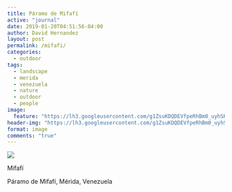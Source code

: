 ```yaml
---
title: Páramo de Mifafí
active: "journal"
date: 2019-01-20T04:51:56-04:00
author: David Hernandez
layout: post
permalink: /mifafi/
categories:
  - outdoor
tags:
  - landscape
  - merida
  - venezuela
  - nature
  - outdoor
  - people
image:
  feature: "https://lh3.googleusercontent.com/g1ZsuKDQDEVfpeRhBm0_uyhSHU4H0-qYtIWZuZ4B-z8tHTuZnJQN23uuA1p3eZ8bgmIkG3jkLxYQ938hSinWhvDMdFK_6SgwK416m09jZFqqpxDSkPDDKz5SGrtAl7WMhM1v6sZSMNbzoNUbSE9ohWGpcr-YIrE_IsKzCe8ZTAV37yypUVOBbIHIo0qm02veL-SAF1OY5oofyBEYsVQBhi3lpz_Tlum429i4sxr7Mlp0OWpMj56GEhpssjitna-m53PSFFICPOjvDHgvq-itsW4t85eWpOLpAxr3yLyE5eSowV5xet7_luISsHN03X6WnanodWhNLZBLguZlY6OZ4l_zNKxQaZUt9bX_vMwkn8MDNnKU15wg0ktCWHVJ8ur-nAPLi_XaW6nbsrntOftNhjc7leB0Pk4m0OMXmLKBP83R3d2DnzI_p7nOmAIXdP0z_Y8JY83JgG8rU8QBuUnNENSfTFJVxtwPRcA-WeSviLmbB3aCdgFGb0avs1y-sDpsM8j1sYey28t9reXuThkA8hHJlQ61_vNrEN5zgpS3mtkqWZf9q0mdCci4Hiqj8u1mkUR7RtS02bszBul7_cvCoRuzu4eAlaoLAa4ibfClvN5yrkidzfui0m1DcXepaadr02IKm6FA-fW35a04jqzim4iNddHm-wL9huuOBTGoGwNXIolkRbfI8xXmRTbptVQ9FIHTT3jixaoe6kp97Vke9s6epSiS2HQO7aOSVdRP-iCmDb0TS_hQZz0w-nWrNg3djACrXPLiV9SxDLMiGZKSaMGi6Q=w1144-h651-no?authuser=0"
header-img: "https://lh3.googleusercontent.com/g1ZsuKDQDEVfpeRhBm0_uyhSHU4H0-qYtIWZuZ4B-z8tHTuZnJQN23uuA1p3eZ8bgmIkG3jkLxYQ938hSinWhvDMdFK_6SgwK416m09jZFqqpxDSkPDDKz5SGrtAl7WMhM1v6sZSMNbzoNUbSE9ohWGpcr-YIrE_IsKzCe8ZTAV37yypUVOBbIHIo0qm02veL-SAF1OY5oofyBEYsVQBhi3lpz_Tlum429i4sxr7Mlp0OWpMj56GEhpssjitna-m53PSFFICPOjvDHgvq-itsW4t85eWpOLpAxr3yLyE5eSowV5xet7_luISsHN03X6WnanodWhNLZBLguZlY6OZ4l_zNKxQaZUt9bX_vMwkn8MDNnKU15wg0ktCWHVJ8ur-nAPLi_XaW6nbsrntOftNhjc7leB0Pk4m0OMXmLKBP83R3d2DnzI_p7nOmAIXdP0z_Y8JY83JgG8rU8QBuUnNENSfTFJVxtwPRcA-WeSviLmbB3aCdgFGb0avs1y-sDpsM8j1sYey28t9reXuThkA8hHJlQ61_vNrEN5zgpS3mtkqWZf9q0mdCci4Hiqj8u1mkUR7RtS02bszBul7_cvCoRuzu4eAlaoLAa4ibfClvN5yrkidzfui0m1DcXepaadr02IKm6FA-fW35a04jqzim4iNddHm-wL9huuOBTGoGwNXIolkRbfI8xXmRTbptVQ9FIHTT3jixaoe6kp97Vke9s6epSiS2HQO7aOSVdRP-iCmDb0TS_hQZz0w-nWrNg3djACrXPLiV9SxDLMiGZKSaMGi6Q=w1144-h651-no?authuser=0"
format: image
comments: "true"
---
```

<a href="https://lh3.googleusercontent.com/g1ZsuKDQDEVfpeRhBm0_uyhSHU4H0-qYtIWZuZ4B-z8tHTuZnJQN23uuA1p3eZ8bgmIkG3jkLxYQ938hSinWhvDMdFK_6SgwK416m09jZFqqpxDSkPDDKz5SGrtAl7WMhM1v6sZSMNbzoNUbSE9ohWGpcr-YIrE_IsKzCe8ZTAV37yypUVOBbIHIo0qm02veL-SAF1OY5oofyBEYsVQBhi3lpz_Tlum429i4sxr7Mlp0OWpMj56GEhpssjitna-m53PSFFICPOjvDHgvq-itsW4t85eWpOLpAxr3yLyE5eSowV5xet7_luISsHN03X6WnanodWhNLZBLguZlY6OZ4l_zNKxQaZUt9bX_vMwkn8MDNnKU15wg0ktCWHVJ8ur-nAPLi_XaW6nbsrntOftNhjc7leB0Pk4m0OMXmLKBP83R3d2DnzI_p7nOmAIXdP0z_Y8JY83JgG8rU8QBuUnNENSfTFJVxtwPRcA-WeSviLmbB3aCdgFGb0avs1y-sDpsM8j1sYey28t9reXuThkA8hHJlQ61_vNrEN5zgpS3mtkqWZf9q0mdCci4Hiqj8u1mkUR7RtS02bszBul7_cvCoRuzu4eAlaoLAa4ibfClvN5yrkidzfui0m1DcXepaadr02IKm6FA-fW35a04jqzim4iNddHm-wL9huuOBTGoGwNXIolkRbfI8xXmRTbptVQ9FIHTT3jixaoe6kp97Vke9s6epSiS2HQO7aOSVdRP-iCmDb0TS_hQZz0w-nWrNg3djACrXPLiV9SxDLMiGZKSaMGi6Q=w1144-h651-no?authuser=0" class="popup"  title="Páramo de Mifafí" data-caption="© 2017 by David Hernández"><img src="https://lh3.googleusercontent.com/g1ZsuKDQDEVfpeRhBm0_uyhSHU4H0-qYtIWZuZ4B-z8tHTuZnJQN23uuA1p3eZ8bgmIkG3jkLxYQ938hSinWhvDMdFK_6SgwK416m09jZFqqpxDSkPDDKz5SGrtAl7WMhM1v6sZSMNbzoNUbSE9ohWGpcr-YIrE_IsKzCe8ZTAV37yypUVOBbIHIo0qm02veL-SAF1OY5oofyBEYsVQBhi3lpz_Tlum429i4sxr7Mlp0OWpMj56GEhpssjitna-m53PSFFICPOjvDHgvq-itsW4t85eWpOLpAxr3yLyE5eSowV5xet7_luISsHN03X6WnanodWhNLZBLguZlY6OZ4l_zNKxQaZUt9bX_vMwkn8MDNnKU15wg0ktCWHVJ8ur-nAPLi_XaW6nbsrntOftNhjc7leB0Pk4m0OMXmLKBP83R3d2DnzI_p7nOmAIXdP0z_Y8JY83JgG8rU8QBuUnNENSfTFJVxtwPRcA-WeSviLmbB3aCdgFGb0avs1y-sDpsM8j1sYey28t9reXuThkA8hHJlQ61_vNrEN5zgpS3mtkqWZf9q0mdCci4Hiqj8u1mkUR7RtS02bszBul7_cvCoRuzu4eAlaoLAa4ibfClvN5yrkidzfui0m1DcXepaadr02IKm6FA-fW35a04jqzim4iNddHm-wL9huuOBTGoGwNXIolkRbfI8xXmRTbptVQ9FIHTT3jixaoe6kp97Vke9s6epSiS2HQO7aOSVdRP-iCmDb0TS_hQZz0w-nWrNg3djACrXPLiV9SxDLMiGZKSaMGi6Q=w1144-h651-no?authuser=0"></a>

Mifafí

Páramo de Mifafí, Mérida, Venezuela
